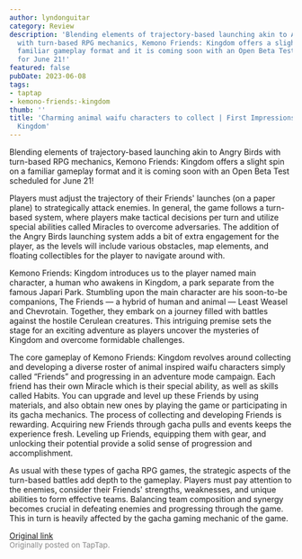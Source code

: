 ```yaml
---
author: lyndonguitar
category: Review
description: 'Blending elements of trajectory-based launching akin to Angry Birds
  with turn-based RPG mechanics, Kemono Friends: Kingdom offers a slight spin on a
  familiar gameplay format and it is coming soon with an Open Beta Test scheduled
  for June 21!'
featured: false
pubDate: 2023-06-08
tags:
- taptap
- kemono-friends:-kingdom
thumb: ''
title: 'Charming animal waifu characters to collect | First Impressions - Kemono Friends:
  Kingdom'
---
```


Blending elements of trajectory-based launching akin to Angry Birds with turn-based RPG mechanics, Kemono Friends: Kingdom offers a slight spin on a familiar gameplay format and it is coming soon with an Open Beta Test scheduled for June 21!

Players must adjust the trajectory of their Friends' launches (on a paper plane) to strategically attack enemies. In general, the game follows a turn-based system, where players make tactical decisions per turn and utilize special abilities called Miracles to overcome adversaries. The addition of the Angry Birds launching system adds a bit of extra engagement for the player, as the levels will include various obstacles, map elements, and floating collectibles for the player to navigate around with.

Kemono Friends: Kingdom introduces us to the player named main character, a human who awakens in Kingdom, a park separate from the famous Japari Park. Stumbling upon the main character are his soon-to-be companions, The Friends — a hybrid of human and animal — Least Weasel and Chevrotain. Together, they embark on a journey filled with battles against the hostile Cerulean creatures. This intriguing premise sets the stage for an exciting adventure as players uncover the mysteries of Kingdom and overcome formidable challenges.

The core gameplay of Kemono Friends: Kingdom revolves around collecting and developing a diverse roster of animal inspired waifu characters simply called “Friends” and progressing in an adventure mode campaign. Each friend has their own Miracle which is their special ability, as well as skills called Habits. You can upgrade and level up these Friends by using materials, and also obtain new ones by playing the game or participating in its gacha mechanics. The process of collecting and developing Friends is rewarding. Acquiring new Friends through gacha pulls and events keeps the experience fresh. Leveling up Friends, equipping them with gear, and unlocking their potential provide a solid sense of progression and accomplishment.

As usual with these types of gacha RPG games, the strategic aspects of the turn-based battles add depth to the gameplay. Players must pay attention to the enemies, consider their Friends' strengths, weaknesses, and unique abilities to form effective teams. Balancing team composition and synergy becomes crucial in defeating enemies and progressing through the game. This in turn is heavily affected by the gacha gaming mechanic of the game.

[Original link](https://www.taptap.io/post/5784433)<br><span style="font-size: 0.95em; color: #888;">Originally posted on TapTap.</span>